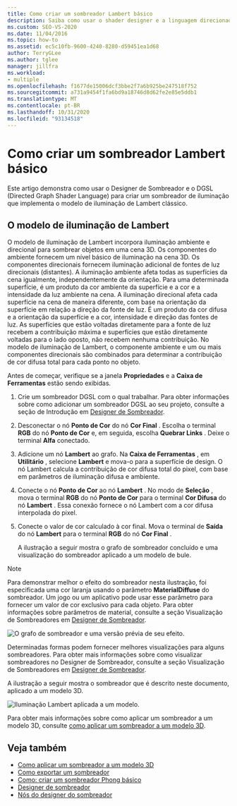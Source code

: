 ```yaml
---
title: Como criar um sombreador Lambert básico
description: Saiba como usar o shader designer e a linguagem direcionada do Graph Shader para criar um sombreador de iluminação que implementa o modelo de iluminação Lambert clássico.
ms.custom: SEO-VS-2020
ms.date: 11/04/2016
ms.topic: how-to
ms.assetid: ec5c10fb-9600-4240-8280-d59451ea1d68
author: TerryGLee
ms.author: tglee
manager: jillfra
ms.workload:
- multiple
ms.openlocfilehash: f1677de15006dcf3bbe2f7a6b925be247518f752
ms.sourcegitcommit: a731a9454f1fa6bd9a18746d8d62fe2e85e5ddb1
ms.translationtype: MT
ms.contentlocale: pt-BR
ms.lasthandoff: 10/31/2020
ms.locfileid: "93134518"
---
```

# <a name="how-to-create-a-basic-lambert-shader"></a>Como criar um sombreador Lambert básico

Este artigo demonstra como usar o Designer de Sombreador e o DGSL (Directed Graph Shader Language) para criar um sombreador de iluminação que implementa o modelo de iluminação de Lambert clássico.

## <a name="the-lambert-lighting-model"></a>O modelo de iluminação de Lambert

O modelo de iluminação de Lambert incorpora iluminação ambiente e direcional para sombrear objetos em uma cena 3D. Os componentes do ambiente fornecem um nível básico de iluminação na cena 3D. Os componentes direcionais fornecem iluminação adicional de fontes de luz direcionais (distantes). A iluminação ambiente afeta todas as superfícies da cena igualmente, independentemente da orientação. Para uma determinada superfície, é um produto da cor ambiente da superfície e a cor e a intensidade da luz ambiente na cena. A iluminação direcional afeta cada superfície na cena de maneira diferente, com base na orientação da superfície em relação a direção da fonte de luz. É um produto da cor difusa e a orientação da superfície e a cor, intensidade e direção das fontes de luz. As superfícies que estão voltadas diretamente para a fonte de luz recebem a contribuição máxima e superfícies que estão diretamente voltadas para o lado oposto, não recebem nenhuma contribuição. No modelo de iluminação de Lambert, o componente ambiente e um ou mais componentes direcionais são combinados para determinar a contribuição de cor difusa total para cada ponto no objeto.

Antes de começar, verifique se a janela **Propriedades** e a **Caixa de Ferramentas** estão sendo exibidas.

1. Crie um sombreador DGSL com o qual trabalhar. Para obter informações sobre como adicionar um sombreador DGSL ao seu projeto, consulte a seção de Introdução em [Designer de Sombreador](../designers/shader-designer.md).

2. Desconectar o nó **Ponto de Cor** do nó **Cor Final** . Escolha o terminal **RGB** do nó **Ponto de Cor** e, em seguida, escolha **Quebrar Links** . Deixe o terminal **Alfa** conectado.

3. Adicione um nó **Lambert** ao grafo. Na **Caixa de Ferramentas** , em **Utilitário** , selecione **Lambert** e mova-o para a superfície de design. O nó Lambert calcula a contribuição de cor difusa total do pixel, com base em parâmetros de iluminação difusa e ambiente.

4. Conecte o nó **Ponto de Cor** ao nó **Lambert** . No modo de **Seleção** , mova o terminal **RGB** do nó **Ponto de Cor** para o terminal **Cor Difusa** do nó **Lambert** . Essa conexão fornece o nó Lambert com a cor difusa interpolada do pixel.

5. Conecte o valor de cor calculado à cor final. Mova o terminal de **Saída** do nó **Lambert** para o terminal **RGB** do nó **Cor Final** .

   A ilustração a seguir mostra o grafo de sombreador concluído e uma visualização do sombreador aplicado a um modelo de bule.

> [!NOTE]
> Para demonstrar melhor o efeito do sombreador nesta ilustração, foi especificada uma cor laranja usando o parâmetro **MaterialDiffuse** do sombreador. Um jogo ou um aplicativo pode usar esse parâmetro para fornecer um valor de cor exclusivo para cada objeto. Para obter informações sobre parâmetros de material, consulte a seção Visualização de Sombreadores em [Designer de Sombreador](../designers/shader-designer.md).

![O grafo de sombreador e uma versão prévia de seu efeito.](../designers/media/digit-lambert-effect-graph.png)

Determinadas formas podem fornecer melhores visualizações para alguns sombreadores. Para obter mais informações sobre como visualizar sombreadores no Designer de Sombreador, consulte a seção Visualização de Sombreadores em [Designer de Sombreador](../designers/shader-designer.md).

A ilustração a seguir mostra o sombreador que é descrito neste documento, aplicado a um modelo 3D.

![Iluminação Lambert aplicada a um modelo.](../designers/media/digit-lambert-effect-result.png)

Para obter mais informações sobre como aplicar um sombreador a um modelo 3D, consulte [como aplicar um sombreador a um modelo 3D](../designers/how-to-apply-a-shader-to-a-3-d-model.md).

## <a name="see-also"></a>Veja também

- [Como aplicar um sombreador a um modelo 3D](../designers/how-to-apply-a-shader-to-a-3-d-model.md)
- [Como exportar um sombreador](../designers/how-to-export-a-shader.md)
- [Como: criar um sombreador Phong básico](../designers/how-to-create-a-basic-phong-shader.md)
- [Designer de sombreador](../designers/shader-designer.md)
- [Nós do designer do sombreador](../designers/shader-designer-nodes.md)
